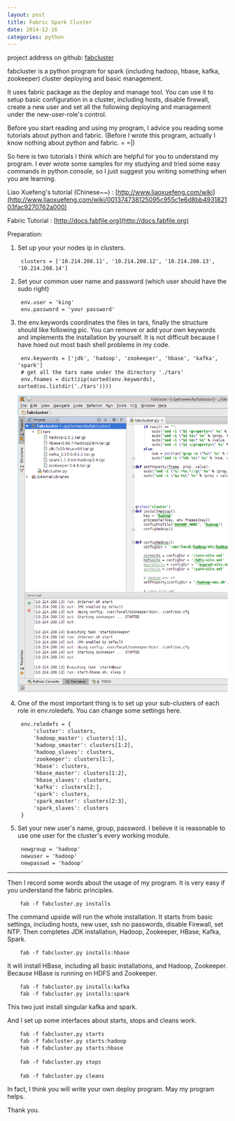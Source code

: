 ```yaml
---
layout: post
title: Fabric Spark Cluster
date: 2014-12-16
categories: python
---
```


project address on github: [fabcluster](https://github.com/chuxi/fabcluster)

fabcluster is a python program for spark (including hadoop, hbase, kafka, zookeeper) cluster deploying and basic management.

It uses fabric package as the deploy and manage tool. You can use it to setup basic configuration in a cluster, including hosts, disable firewall, create a new user and set all the following deploying and management under the new-user-role's control.

Before you start reading and using my program, I advice you reading some tutorials about python and fabric. \(Before I wrote this program, actually I know nothing about python and fabric. = =\|\)

So here is two tutorials I think which are helpful for you to understand my program. I ever wrote some samples for my studying and tried some easy commands in python console, so I just suggest you writing something when you are learning.

Liao Xuefeng's tutorial (Chinese~~) : [http://www.liaoxuefeng.com/wiki](http://www.liaoxuefeng.com/wiki/001374738125095c955c1e6d8bb493182103fac9270762a000)

Fabric Tutorial : [http://docs.fabfile.org](http://docs.fabfile.org)


Preparation:

1. Set up your your nodes ip in clusters.

        clusters = ['10.214.208.11', '10.214.208.12', '10.214.208.13', '10.214.208.14']

2. Set your common user name and password (which user should have the sudo right)

        env.user = 'king'
        env.password = 'your password'

3. the env.keywords coordinates the files in tars, finally the structure should like following pic. You can remove or add your own keywords and implements the installation by yourself. It is not difficult because I have hoed out most bash shell problems in my code.

        env.keywords = ['jdk', 'hadoop', 'zookeeper', 'hbase', 'kafka', 'spark']
        # get all the tars name under the directory './tars'
        env.fnames = dict(zip(sorted(env.keywords), sorted(os.listdir('./tars'))))

    ![files in tars](/assets/2014-12-16-01.png)

4. One of the most important thing is to set up your sub-clusters of each role in env.roledefs. You can change some settings here.

        env.roledefs = {
            'cluster': clusters,
            'hadoop_master': clusters[:1],
            'hadoop_smaster': clusters[1:2],
            'hadoop_slaves': clusters,
            'zookeeper': clusters[1:],
            'hbase': clusters,
            'hbase_master': clusters[1:2],
            'hbase_slaves': clusters,
            'kafka': clusters[2:],
            'spark': clusters,
            'spark_master': clusters[2:3],
            'spark_slaves': clusters
        }

5. Set your new user's name, group, password. I believe it is reasonable to use one user for the cluster's every working module.

        newgroup = 'hadoop'
        newuser = 'hadoop'
        newpasswd = 'hadoop'

---


Then I record some words about the usage of my program. It is very easy if you understand the fabric principles.

        fab -f fabcluster.py installs

The command upside will run the whole installation. It starts from basic settings, including hosts, new user, ssh no passwords, disable Firewall, set NTP. Then completes JDK installation, Hadoop, Zookeeper, HBase, Kafka, Spark.

        fab -f fabcluster.py installs:hbase

It will install HBase, including all basic installations, and Hadoop, Zookeeper. Because HBase is running on HDFS and Zookeeper.

        fab -f fabcluster.py installs:kafka
        fab -f fabcluster.py installs:spark

This two just install singular kafka and spark.


And I set up some interfaces about starts, stops and cleans work.

        fab -f fabcluster.py starts
        fab -f fabcluster.py starts:hadoop
        fab -f fabcluster.py starts:hbase

        fab -f fabcluster.py stops

        fab -f fabcluster.py cleans

In fact, I think you will write your own deploy program. May my program helps.

Thank you.
